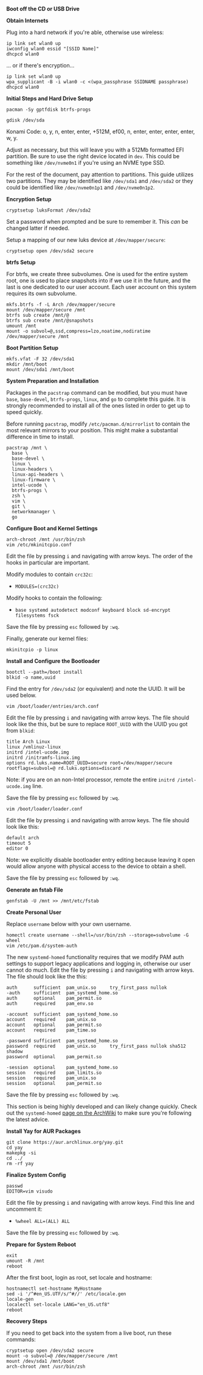 **Boot off the CD or USB Drive**

**Obtain Internets**

Plug into a hard network if you're able, otherwise use wireless:

```shell script
ip link set wlan0 up
iwconfig wlan0 essid "[SSID Name]"
dhcpcd wlan0
```

... or if there's encryption... 

```shell script
ip link set wlan0 up
wpa_supplicant -B -i wlan0 -c <(wpa_passphrase SSIDNAME passphrase)
dhcpcd wlan0
```

**Initial Steps and Hard Drive Setup**
```shell script
pacman -Sy gptfdisk btrfs-progs
```

```shell script
gdisk /dev/sda
```

Konami Code: o, y, n, enter, enter, +512M, ef00, n, enter, enter, enter, enter, w, y.

Adjust as necessary, but this will leave you with a 512Mb formatted EFI partition. Be sure to use the right device located in `dev`. This could be something like `/dev/nvme0n1` if you're using an NVME type SSD.

For the rest of the document, pay attention to partitions. This guide utilizes two partitions. They may be identified like `/dev/sda1` and `/dev/sda2` or they could be identified like `/dev/nvme0n1p1` and `/dev/nvme0n1p2`.

**Encryption Setup**
```shell script
cryptsetup luksFormat /dev/sda2
```

Set a password when prompted and be sure to remember it. This _can_ be changed latter if needed.

Setup a mapping of our new luks device at `/dev/mapper/secure`:

```shell script
cryptsetup open /dev/sda2 secure
```

**btrfs Setup**

For btrfs, we create three subvolumes. One is used for the entire system root, one is used to place snapshots into if we use it in the future, and the last is one dedicated to our user account. Each user account on this system requires its own subvolume.

```shell script
mkfs.btrfs -f -L Arch /dev/mapper/secure
mount /dev/mapper/secure /mnt
btrfs sub create /mnt/@
btrfs sub create /mnt/@snapshots
umount /mnt
mount -o subvol=@,ssd,compress=lzo,noatime,nodiratime /dev/mapper/secure /mnt
```

**Boot Partition Setup**
```shell script
mkfs.vfat -F 32 /dev/sda1
mkdir /mnt/boot
mount /dev/sda1 /mnt/boot
```

**System Preparation and Installation**

Packages in the `pacstrap` command can be modified, but you must have `base`, `base-devel`, `btrfs-progs`, `linux`, and `go` to complete this guide. It is strongly recommended to install all of the ones listed in order to get up to speed quickly.

Before running `pacstrap`, modify `/etc/pacman.d/mirrorlist` to contain the most relevant mirrors to your position. This might make a substantial difference in time to install.

```shell script
pacstrap /mnt \
  base \
  base-devel \
  linux \
  linux-headers \
  linux-api-headers \
  linux-firmware \
  intel-ucode \
  btrfs-progs \
  zsh \
  vim \
  git \
  networkmanager \
  go
```

**Configure Boot and Kernel Settings**
```shell script
arch-chroot /mnt /usr/bin/zsh
vim /etc/mkinitcpio.conf
```

Edit the file by pressing `i` and navigating with arrow keys. The order of the hooks in particular are important.

Modify modules to contain `crc32c`:

* `MODULES=(crc32c)`

Modify hooks to contain the following:

* `base systemd autodetect modconf keyboard block sd-encrypt filesystems fsck`

Save the file by pressing `esc` followed by `:wq`.

Finally, generate our kernel files:

```shell script
mkinitcpio -p linux
```

**Install and Configure the Bootloader**

```shell script
bootctl --path=/boot install
blkid -o name,uuid
```

Find the entry for `/dev/sda2` (or equivalent) and note the UUID. It will be used below.

```shell script
vim /boot/loader/entries/arch.conf
```

Edit the file by pressing `i` and navigating with arrow keys. The file should look like the this, but be sure to replace `ROOT_UUID` with the UUID you got from `blkid`:

```
title Arch Linux
linux /vmlinuz-linux
initrd /intel-ucode.img
initrd /initramfs-linux.img
options rd.luks.name=ROOT_UUID=secure root=/dev/mapper/secure rootflags=subvol=@ rd.luks.options=discard rw
```

Note: if you are on an non-Intel processor, remote the entire `initrd /intel-ucode.img` line.

Save the file by pressing `esc` followed by `:wq`.

```shell script
vim /boot/loader/loader.conf
```

Edit the file by pressing `i` and navigating with arrow keys. The file should look like this:

```
default arch
timeout 5
editor 0
```

Note: we explicitly disable bootloader entry editing because leaving it open would allow anyone with physical access to the device to obtain a shell.

Save the file by pressing `esc` followed by `:wq`.

**Generate an fstab File**
```shell script
genfstab -U /mnt >> /mnt/etc/fstab
```

**Create Personal User**

Replace `username` below with your own username. 

```shell script
homectl create username --shell=/usr/bin/zsh --storage=subvolume -G wheel
vim /etc/pam.d/system-auth
```

The new `systemd-homed` functionality requires that we modify PAM auth settings to support legacy applications and logging in, otherwise our user cannot do much. Edit the file by pressing `i` and navigating with arrow keys. The file should look like the this:

```
auth      sufficient  pam_unix.so     try_first_pass nullok
-auth     sufficient  pam_systemd_home.so
auth      optional    pam_permit.so
auth      required    pam_env.so

-account  sufficient  pam_systemd_home.so
account   required    pam_unix.so
account   optional    pam_permit.so
account   required    pam_time.so

-password sufficient  pam_systemd_home.so
password  required    pam_unix.so     try_first_pass nullok sha512 shadow
password  optional    pam_permit.so

-session  optional    pam_systemd_home.so
session   required    pam_limits.so
session   required    pam_unix.so
session   optional    pam_permit.so
```

Save the file by pressing `esc` followed by `:wq`.

This section is being highly developed and can likely change quickly. Check out the `systemd-homed` [page on the ArchWiki](https://wiki.archlinux.org/index.php/Systemd-homed) to make sure you're following the latest advice.

**Install Yay for AUR Packages**
```shell script
git clone https://aur.archlinux.org/yay.git
cd yay
makepkg -si
cd ../
rm -rf yay
```

**Finalize System Config**
```shell script
passwd
EDITOR=vim visudo
```

Edit the file by pressing `i` and navigating with arrow keys. Find this line and uncomment it:

* `%wheel ALL=(ALL) ALL`

Save the file by pressing `esc` followed by `:wq`.

**Prepare for System Reboot**
```shell script
exit
umount -R /mnt
reboot
```

After the first boot, login as root, set locale and hostname:
```shell script
hostnamectl set-hostname MyHostname
sed -i '/^#en_US.UTF/s/^#//' /etc/locale.gen
locale-gen
localectl set-locale LANG="en_US.utf8"
reboot
```

**Recovery Steps**

If you need to get back into the system from a live boot, run these commands:

```shell script
cryptsetup open /dev/sda2 secure
mount -o subvol=@ /dev/mapper/secure /mnt 
mount /dev/sda1 /mnt/boot 
arch-chroot /mnt /usr/bin/zsh
```
